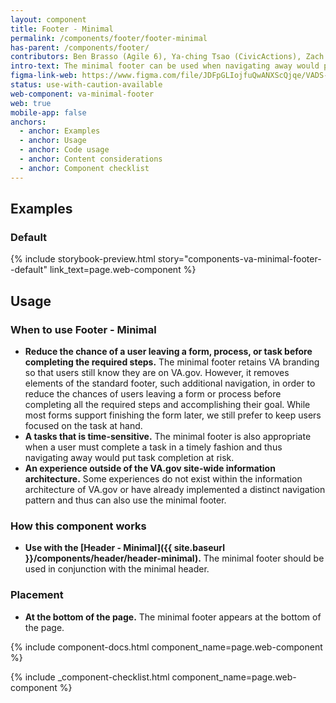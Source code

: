 ```yaml
---
layout: component
title: Footer - Minimal
permalink: /components/footer/footer-minimal
has-parent: /components/footer/
contributors: Ben Brasso (Agile 6), Ya-ching Tsao (CivicActions), Zach Park (Agile 6), Kristen McConnell (Ad Hoc)
intro-text: The minimal footer can be used when navigating away would prevent the user from easily accomplishing their main task.
figma-link-web: https://www.figma.com/file/JDFpGLIojfuQwANXScQjqe/VADS-Example-Library?type=design&node-id=538-7198&mode=design&t=kPk3dlhnHSGw5X0f-0
status: use-with-caution-available
web-component: va-minimal-footer
web: true
mobile-app: false
anchors:
  - anchor: Examples
  - anchor: Usage
  - anchor: Code usage
  - anchor: Content considerations
  - anchor: Component checklist
---
```


## Examples

### Default

{% include storybook-preview.html story="components-va-minimal-footer--default" link_text=page.web-component %}

## Usage

### When to use Footer - Minimal

* **Reduce the chance of a user leaving a form, process, or task before completing the required steps.** The minimal footer retains VA branding so that users still know they are on VA.gov. However, it removes elements of the standard footer, such additional navigation, in order to reduce the chances of users leaving a form or process before completing all the required steps and accomplishing their goal. While most forms support finishing the form later, we still prefer to keep users focused on the task at hand.
* **A tasks that is time-sensitive.** The minimal footer is also appropriate when a user must complete a task in a timely fashion and thus navigating away would put task completion at risk.
* **An experience outside of the VA.gov site-wide information architecture.** Some experiences do not exist within the information architecture of VA.gov or have already implemented a distinct navigation pattern and thus can also use the minimal footer.

### How this component works

* **Use with the [Header - Minimal]({{ site.baseurl }}/components/header/header-minimal).** The minimal footer should be used in conjunction with the minimal header.

### Placement

* **At the bottom of the page.** The minimal footer appears at the bottom of the page.

{% include component-docs.html component_name=page.web-component %}

{% include _component-checklist.html component_name=page.web-component %}
